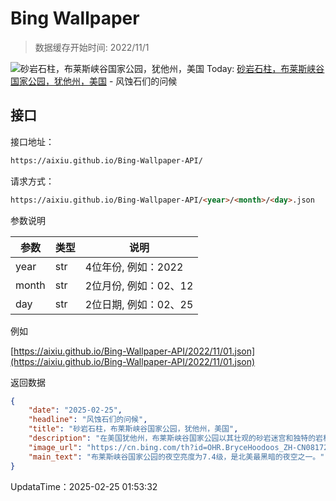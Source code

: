 # Bing Wallpaper

> 数据缓存开始时间: 2022/11/1

![砂岩石柱，布莱斯峡谷国家公园，犹他州，美国](https://cn.bing.com/th?id=OHR.BryceHoodoos_ZH-CN0817211446_1920x1080.webp)
Today: [砂岩石柱，布莱斯峡谷国家公园，犹他州，美国](https://cn.bing.com/th?id=OHR.BryceHoodoos_ZH-CN0817211446_1920x1080.webp) - 风蚀石们的问候

## 接口

接口地址：

```html
https://aixiu.github.io/Bing-Wallpaper-API/
```

请求方式：

```html
https://aixiu.github.io/Bing-Wallpaper-API/<year>/<month>/<day>.json
```

参数说明

| 参数 | 类型 | 说明 |
| - | - | - |
| year | str | 4位年份, 例如：2022 |
| month | str | 2位月份, 例如：02、12 |
| day | str | 2位日期, 例如：02、25 |

例如

[https://aixiu.github.io/Bing-Wallpaper-API/2022/11/01.json](https://aixiu.github.io/Bing-Wallpaper-API/2022/11/01.json)

返回数据

```json
{
    "date": "2025-02-25",
    "headline": "风蚀石们的问候",
    "title": "砂岩石柱，布莱斯峡谷国家公园，犹他州，美国",
    "description": "在美国犹他州，布莱斯峡谷国家公园以其壮观的砂岩迷宫和独特的岩柱景观闻名于世。这里的历史可追溯至少10,000年前，曾是阿纳齐族人、普韦布洛人和派尤特人的家园。公园里的岩柱是由侵蚀作用形成的高耸岩石尖塔，在派尤特部落的创世神话中占据重要地位。根据传说，这些岩柱曾是“传说中的人”， 因狡猾的郊狼施下的诅咒而化为石头。",
    "image_url": "https://cn.bing.com/th?id=OHR.BryceHoodoos_ZH-CN0817211446_1920x1080.webp",
    "main_text": "布莱斯峡谷国家公园的夜空亮度为7.4级，是北美最黑暗的夜空之一。"
}
```

UpdataTime：2025-02-25 01:53:32
